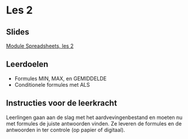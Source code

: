 # Les 2

## Slides

[Module Spreadsheets, les 2](https://slides.com/felienne/python-klas-3-module-1-les-2)

## Leerdoelen

* Formules MIN, MAX, en GEMIDDELDE
* Conditionele formules met ALS

## Instructies voor de leerkracht

Leerlingen gaan aan de slag met het aardvevingenbestand en moeten nu met formules de juiste antwoorden vinden. Ze leveren de formules en de antwoorden in ter controle (op papier of digitaal).

&#x20;

